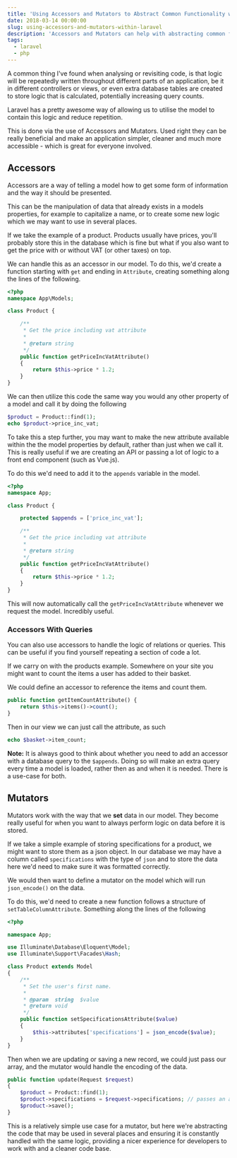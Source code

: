 ```yaml
---
title: 'Using Accessors and Mutators to Abstract Common Functionality within Laravel'
date: 2018-03-14 00:00:00
slug: using-accessors-and-mutators-within-laravel
description: 'Accessors and Mutators can help with abstracting common functionality in our application into one consistent location. By utilising them we can provide a more consistent codebase and improve the workflow between developers.'
tags:
  - laravel
  - php
---
```


A common thing I've found when analysing or revisiting code, is that logic will be repeatedly written throughout different parts of an application, be it in different controllers or views, or even extra database tables are created to store logic that is calculated, potentially increasing query counts.

Laravel has a pretty awesome way of allowing us to utilise the model to contain this logic and reduce repetition.

This is done via the use of Accessors and Mutators. Used right they can be really beneficial and make an application simpler, cleaner and much more accessible - which is great for everyone involved.

## Accessors

Accessors are a way of telling a model how to get some form of information and the way it should be presented.

This can be the manipulation of data that already exists in a models properties, for example to capitalize a name, or to create some new logic which we may want to use in several places.

If we take the example of a product. Products usually have prices, you'll probably store this in the database which is fine but what if you also want to get the price with or without VAT (or other taxes) on top.

We can handle this as an accessor in our model. To do this, we'd create a function starting with `get` and ending in `Attribute`, creating something along the lines of the following.

```php
<?php
namespace App\Models;

class Product {

    /**
     * Get the price including vat attribute
     *
     * @return string
     */
    public function getPriceIncVatAttribute()
    {
        return $this->price * 1.2;
    }
}
```

We can then utilize this code the same way you would any other property of a model and call it by doing the following

```php
$product = Product::find(1);
echo $product->price_inc_vat;
```

To take this a step further, you may want to make the new attribute available within the the model properties by default, rather than just when we call it. This is really useful if we are creating an API or passing a lot of logic to a front end component (such as Vue.js).

To do this we'd need to add it to the `appends` variable in the model.

```php
<?php
namespace App;

class Product {

    protected $appends = ['price_inc_vat'];

    /**
     * Get the price including vat attribute
     *
     * @return string
     */
    public function getPriceIncVatAttribute()
    {
        return $this->price * 1.2;
    }
}
```

This will now automatically call the `getPriceIncVatAttribute` whenever we request the model. Incredibly useful.

### Accessors With Queries

You can also use accessors to handle the logic of relations or queries. This can be useful if you find yourself repeating a section of code a lot.

If we carry on with the products example. Somewhere on your site you might want to count the items a user has added to their basket.

We could define an accessor to reference the items and count them.

```php
public function getItemCountAttribute() {
    return $this->items()->count();
}
```

Then in our view we can just call the attribute, as such

```php
echo $basket->item_count;
```

**Note:** It is always good to think about whether you need to add an accessor with a database query to the `$appends`. Doing so will make an extra query every time a model is loaded, rather then as and when it is needed. There is a use-case for both.

## Mutators

Mutators work with the way that we **set** data in our model. They become really useful for when you want to always perform logic on data before it is stored.

If we take a simple example of storing specifications for a product, we might want to store them as a json object. In our database we may have a column called `specifications` with the type of `json` and to store the data here we'd need to make sure it was formatted correctly.

We would then want to define a mutator on the model which will run `json_encode()` on the data.

To do this, we'd need to create a new function follows a structure of `setTableColumnAttribute`. Something along the lines of the following

```php
<?php

namespace App;

use Illuminate\Database\Eloquent\Model;
use Illuminate\Support\Facades\Hash;

class Product extends Model
{
    /**
     * Set the user's first name.
     *
     * @param  string  $value
     * @return void
     */
    public function setSpecificationsAttribute($value)
    {
        $this->attributes['specifications'] = json_encode($value);
    }
}
```

Then when we are updating or saving a new record, we could just pass our array, and the mutator would handle the encoding of the data.

```php
public function update(Request $request)
{
    $product = Product::find(1);
    $product->specifications = $request->specifications; // passes an array
    $product->save();
}
```

This is a relatively simple use case for a mutator, but here we're abstracting the code that may be used in several places and ensuring it is constantly handled with the same logic, providing a nicer experience for developers to work with and a cleaner code base.

